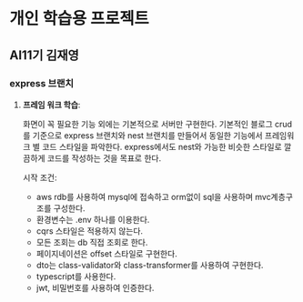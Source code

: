 # 개인 학습용 프로젝트
## AI11기 김재영
### express 브랜치
1. **프레임 워크 학습**: 
    
    화면이 꼭 필요한 기능 외에는 기본적으로 서버만 구현한다. 기본적인 블로그 crud를 기준으로 express 브랜치와 nest 브랜치를 만들어서 동일한 기능에서 프레임워크 별 코드 스타일을 파악한다. express에서도 nest와 가능한 비슷한 스타일로 깔끔하게 코드를 작성하는 것을 목표로 한다.
    
    시작 조건:
    
    - aws rdb를 사용하여 mysql에 접속하고 orm없이 sql을 사용하며 mvc계층구조를 구성한다.
    - 환경변수는 .env 하나를 이용한다.
    - cqrs 스타일은 적용하지 않는다.
    - 모든 조회는 db 직접 조회로 한다.
    - 페이지네이션은 offset 스타일로 구현한다.
    - dto는 class-validator와 class-transformer를 사용하여 구현한다.
    - typescript를 사용한다.
    - jwt, 비밀번호를 사용하여 인증한다.